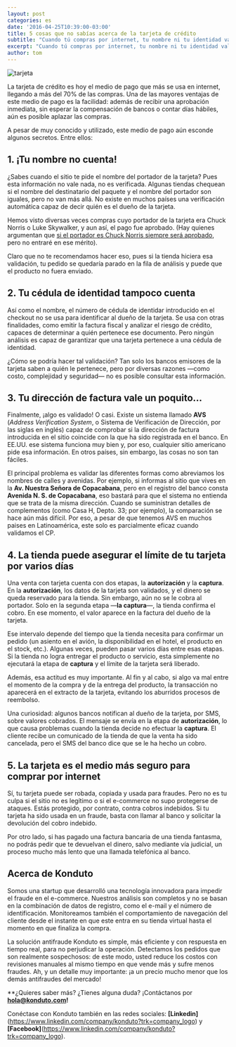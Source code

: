 ```yaml
---
layout: post
categories: es
date: '2016-04-25T10:39:00-03:00'
title: 5 cosas que no sabías acerca de la tarjeta de crédito
subtitle: "Cuando tú compras por internet, tu nombre ni tu identidad valen mucho en la autenticación. ¡Ve otros secretos!"
excerpt: "Cuando tú compras por internet, tu nombre ni tu identidad valen mucho en la autenticación. ¡Ve otros secretos!"
author: tom
---
```


![tarjeta](160415-cards.png)

La tarjeta de crédito es hoy el medio de pago que más se usa en internet, llegando a más del 70% de las compras. Una de las mayores ventajas de este medio de pago es la facilidad: además de recibir una aprobación inmediata, sin esperar la compensación de bancos o contar días hábiles, aún es posible aplazar las compras.

A pesar de muy conocido y utilizado, este medio de pago aún esconde algunos secretos. Entre ellos:

## 1. ¡Tu nombre no cuenta!

¿Sabes cuando el sitio te pide el nombre del portador de la tarjeta? Pues esta información no vale nada, no es verificada. Algunas tiendas chequean si el nombre del destinatario del paquete y el nombre del portador son iguales, pero no van más allá. No existe en muchos países una verificación automática capaz de decir quién es el dueño de la tarjeta.

Hemos visto diversas veces compras cuyo portador de la tarjeta era Chuck Norris o Luke Skywalker, y aun así, el pago fue aprobado. (Hay quienes argumentan que [si el portador es Chuck Norris siempre será aprobado](http://inciclopedia.wikia.com/wiki/Chuck_Norris), pero no entraré en ese mérito).

Claro que no te recomendamos hacer eso, pues si la tienda hiciera esa validación, tu pedido se quedaría parado en la fila de análisis y puede que el producto no fuera enviado.

## 2. Tu cédula de identidad tampoco cuenta

Así como el nombre, el número de cédula de identidar introducido en el checkout no se usa para identificar al dueño de la tarjeta. Se usa con otras finalidades, como emitir la factura fiscal y analizar el riesgo de crédito, capaces de determinar a quién pertenece ese documento. Pero ningún análisis es capaz de garantizar que una tarjeta pertenece a una cédula de identidad.

¿Cómo se podría hacer tal validación? Tan solo los bancos emisores de la tarjeta saben a quién le pertenece, pero por diversas razones —como costo, complejidad y seguridad— no es posible consultar esta información.

## 3. Tu dirección de factura vale un poquito…

Finalmente, ¡algo es validado! O casi. Existe un sistema llamado **AVS** (*Address Verification System*, o Sistema de Verificación de Dirección, por las siglas en inglés) capaz de comprobar si la dirección de factura introducida en el sitio coincide con la que ha sido registrada en el banco. En EE.UU. ese sistema funciona muy bien y, por eso, cualquier sitio americano pide esa información. En otros países, sin embargo, las cosas no son tan fáciles.

El principal problema es validar las diferentes formas como abreviamos los nombres de calles y avenidas. Por ejemplo, si informas al sitio que vives en la **Av. Nuestra Señora de Copacabana**, pero en el registro del banco consta **Avenida N. S. de Copacabana**, eso bastará para que el sistema no entienda que se trata de la misma dirección. Cuando se suministran detalles de complementos (como Casa H, Depto. 33; por ejemplo), la comparación se hace aún más difícil. Por eso, a pesar de que tenemos AVS en muchos paises en Latinoamérica, este solo es parcialmente eficaz cuando validamos el CP.

## 4. La tienda puede asegurar el límite de tu tarjeta por varios días

Una venta con tarjeta cuenta con dos etapas, la **autorización** y la **captura**. En la **autorización**, los datos de la tarjeta son validados, y el dinero se queda reservado para la tienda. Sin embargo, aún no se le cobra al portador. Solo en la segunda etapa —**la captura**—, la tienda confirma el cobro. En ese momento, el valor aparece en la factura del dueño de la tarjeta.

Ese intervalo depende del tiempo que la tienda necesita para confirmar un pedido (un asiento en el avión, la disponibilidad en el hotel, el producto en el stock, etc.). Algunas veces, pueden pasar varios días entre esas etapas. Si la tienda no logra entregar el producto o servicio, esta simplemente no ejecutará la etapa de **captura** y el límite de la tarjeta será liberado.

Además, esa actitud es muy importante. Al fin y al cabo, si algo va mal entre el momento de la compra y de la entrega del producto, la transacción no aparecerá en el extracto de la tarjeta, evitando los aburridos procesos de reembolso.

Una curiosidad: algunos bancos notifican al dueño de la tarjeta, por SMS, sobre valores cobrados. El mensaje se envía en la etapa de **autorización**, lo que causa problemas cuando la tienda decide no efectuar la **captura**. El cliente recibe un comunicado de la tienda de que la venta ha sido cancelada, pero el SMS del banco dice que se le ha hecho un cobro.

## 5. La tarjeta es el medio más seguro para comprar por internet

Sí, tu tarjeta puede ser robada, copiada y usada para fraudes. Pero no es tu culpa si el sitio no es legítimo o si el e-commerce no supo protegerse de ataques. Estás protegido, por contrato, contra cobros indebidos. Si tu tarjeta ha sido usada en un fraude, basta con llamar al banco y solicitar la devolución del cobro indebido.

Por otro lado, si has pagado una factura bancaria de una tienda fantasma, no podrás pedir que te devuelvan el dinero, salvo mediante vía judicial, un proceso mucho más lento que una llamada telefónica al banco.

## Acerca de Konduto

Somos una startup que desarrolló una tecnología innovadora para impedir el fraude en el e-commerce. Nuestros análisis son completos y no se basan en la combinación de datos de registro, como el e-mail y el número de identificación. Monitoreamos también el comportamiento de navegación del cliente desde el instante en que este entra en su tienda virtual hasta el momento en que finaliza la compra.

La solución antifraude Konduto es simple, más eficiente y con respuesta en tiempo real, para no perjudicar la operación. Detectamos los pedidos que son realmente sospechosos: de este modo, usted reduce los costos con revisiones manuales al mismo tiempo en que vende más y sufre menos fraudes. Ah, y un detalle muy importante: ¡a un precio mucho menor que los demás antifraudes del mercado!

**¿Quieres saber más? ¿Tienes alguna duda? ¡Contáctanos por **[hola@konduto.com](mailto:hola@konduto.com)!**

Conéctase con Konduto también en las redes sociales: **[Linkedin]**(https://www.linkedin.com/company/konduto?trk=company_logo) y **[Facebook]**(https://www.linkedin.com/company/konduto?trk=company_logo).